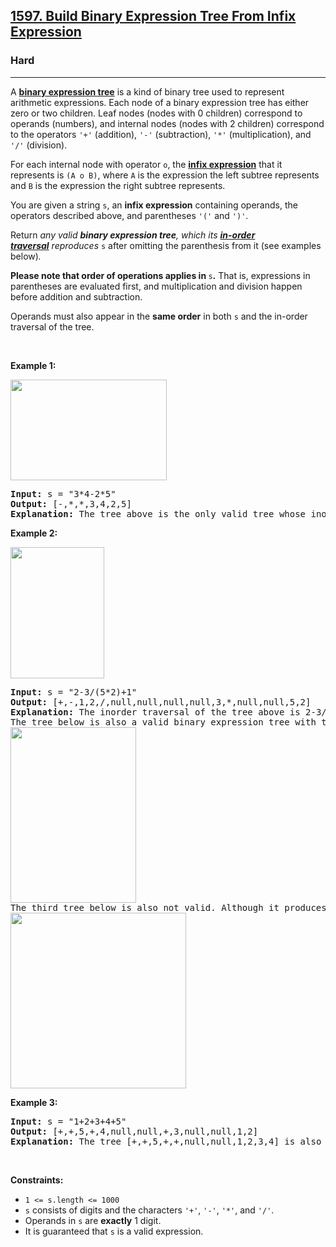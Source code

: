 <h2><a href="https://leetcode.com/problems/build-binary-expression-tree-from-infix-expression/">1597. Build Binary Expression Tree From Infix Expression</a></h2><h3>Hard</h3><hr><div style="user-select: auto;"><p style="user-select: auto;">A <strong style="user-select: auto;"><a href="https://en.wikipedia.org/wiki/Binary_expression_tree" target="_blank" style="user-select: auto;">binary expression tree</a></strong> is a kind of binary tree used to represent arithmetic expressions. Each node of a binary expression tree has either zero or two children. Leaf nodes (nodes with 0 children) correspond to operands (numbers), and internal nodes (nodes with 2 children) correspond to the operators <code style="user-select: auto;">'+'</code> (addition), <code style="user-select: auto;">'-'</code> (subtraction), <code style="user-select: auto;">'*'</code> (multiplication), and <code style="user-select: auto;">'/'</code> (division).</p>

<p style="user-select: auto;">For each internal node with operator <code style="user-select: auto;">o</code>, the <a href="https://en.wikipedia.org/wiki/Infix_notation" target="_blank" style="user-select: auto;"><strong style="user-select: auto;">infix expression</strong></a> that it represents is <code style="user-select: auto;">(A o B)</code>, where <code style="user-select: auto;">A</code> is the expression the left subtree represents and <code style="user-select: auto;">B</code> is the expression the right subtree represents.</p>

<p style="user-select: auto;">You are given a string <code style="user-select: auto;">s</code>, an <strong style="user-select: auto;">infix expression</strong> containing operands, the operators described above, and parentheses <code style="user-select: auto;">'('</code> and <code style="user-select: auto;">')'</code>.</p>

<p style="user-select: auto;">Return <em style="user-select: auto;">any valid&nbsp;<strong style="user-select: auto;">binary expression tree</strong>,&nbsp;which its <strong style="user-select: auto;"><a href="https://en.wikipedia.org/wiki/Tree_traversal#In-order_(LNR)" target="_blank" style="user-select: auto;">in-order traversal</a></strong>&nbsp;reproduces&nbsp;</em><code style="user-select: auto;">s</code>&nbsp;after omitting&nbsp;the parenthesis from it (see examples below)<em style="user-select: auto;">.</em></p>

<p style="user-select: auto;"><strong style="user-select: auto;">Please note that order of operations applies in </strong><code style="user-select: auto;">s</code><strong style="user-select: auto;">.</strong> That is, expressions in parentheses are evaluated first, and multiplication and division happen before addition and subtraction.</p>

<p style="user-select: auto;">Operands must also appear in the <strong style="user-select: auto;">same order</strong> in both <code style="user-select: auto;">s</code>&nbsp;and the in-order traversal of the tree.</p>

<p style="user-select: auto;">&nbsp;</p>
<p style="user-select: auto;"><strong style="user-select: auto;">Example 1:</strong></p>
<img alt="" src="https://assets.leetcode.com/uploads/2020/10/02/ex1-4.png" style="width: 250px; height: 161px; user-select: auto;">
<pre style="user-select: auto;"><strong style="user-select: auto;">Input:</strong> s = "3*4-2*5"
<strong style="user-select: auto;">Output:</strong> [-,*,*,3,4,2,5]
<strong style="user-select: auto;">Explanation:</strong> The tree above is the only valid tree whose inorder traversal produces s.
</pre>

<p style="user-select: auto;"><strong style="user-select: auto;">Example 2:</strong></p>
<img alt="" src="https://assets.leetcode.com/uploads/2020/10/02/ex1-2.png" style="width: 150px; height: 210px; user-select: auto;">
<pre style="user-select: auto;"><strong style="user-select: auto;">Input:</strong> s = "2-3/(5*2)+1"
<strong style="user-select: auto;">Output:</strong> [+,-,1,2,/,null,null,null,null,3,*,null,null,5,2]
<strong style="user-select: auto;">Explanation:</strong> The inorder traversal of the tree above is 2-3/5*2+1 which is the same as s without the parenthesis. The tree also produces the correct result and its operands are in the same order as they appear in s.
The tree below is also a valid binary expression tree with the same inorder traversal as s, but it not a valid answer because it does not evaluate to the same value.
<img alt="" src="https://assets.leetcode.com/uploads/2020/10/02/ex1-1.png" style="width: 201px; height: 281px; user-select: auto;">
The third tree below is also not valid. Although it produces the same result and is equivalent to the above trees, its inorder traversal does not produce s and its operands are not in the same order as s.
<img alt="" src="https://assets.leetcode.com/uploads/2020/10/02/ex1-3.png" style="width: 281px; height: 281px; user-select: auto;">
</pre>

<p style="user-select: auto;"><strong style="user-select: auto;">Example 3:</strong></p>

<pre style="user-select: auto;"><strong style="user-select: auto;">Input:</strong> s = "1+2+3+4+5"
<strong style="user-select: auto;">Output:</strong> [+,+,5,+,4,null,null,+,3,null,null,1,2]
<strong style="user-select: auto;">Explanation:</strong> The tree [+,+,5,+,+,null,null,1,2,3,4] is also one of many other valid trees.
</pre>

<p style="user-select: auto;">&nbsp;</p>
<p style="user-select: auto;"><strong style="user-select: auto;">Constraints:</strong></p>

<ul style="user-select: auto;">
	<li style="user-select: auto;"><code style="user-select: auto;">1 &lt;= s.length &lt;= 1000</code></li>
	<li style="user-select: auto;"><code style="user-select: auto;">s</code> consists of digits and the characters <code style="user-select: auto;">'+'</code>, <code style="user-select: auto;">'-'</code>, <code style="user-select: auto;">'*'</code>, and <code style="user-select: auto;">'/'</code>.</li>
	<li style="user-select: auto;">Operands in <code style="user-select: auto;">s</code> are <strong style="user-select: auto;">exactly</strong> 1 digit.</li>
	<li style="user-select: auto;">It is guaranteed that <code style="user-select: auto;">s</code> is a valid expression.</li>
</ul>
</div>